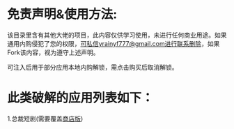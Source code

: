 # 免责声明&使用方法:
该目录里含有其他大佬的项目，此内容仅供学习使用，未进行任何商业用途。如果通用内购侵犯了您的权限，可私信yrainyf777@gmail.com进行联系删除，如果Fork该内容，视为遵守上述声明。

可注入后用于部分应用本地内购解锁，需点击购买后取消解锁。

# 此类破解的应用列表如下：
1.总裁短剧(需要覆盖[商店版](https://apps.apple.com/cn/app/id6523420381))
